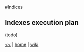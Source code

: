 #Indices 

## Indexes execution plan
(todo)

[<<](../SQL.md) 
| 
[home](https://github.com/illegitimis/Tutorial) 
| 
[wiki](https://github.com/illegitimis/Tutorial/wiki) 